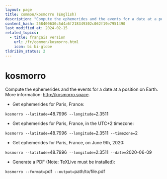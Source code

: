 ```yaml
---
layout: page
title: common/kosmorro (English)
description: "Compute the ephemerides and the events for a date at a position on Earth."
content_hash: 258400630c5d4a6f218349302c062f19e7951490
last_modified_at: 2024-02-15
related_topics:
  - title: français version
    url: /fr/common/kosmorro.html
    icon: bi bi-globe
tldri18n_status: 2
---
```

# kosmorro

Compute the ephemerides and the events for a date at a position on Earth.
More information: <http://kosmorro.space>.

- Get ephemerides for Paris, France:

`kosmorro --latitude=`<span class="tldr-var badge badge-pill bg-dark-lm bg-white-dm text-white-lm text-dark-dm font-weight-bold">48.7996</span>` --longitude=`<span class="tldr-var badge badge-pill bg-dark-lm bg-white-dm text-white-lm text-dark-dm font-weight-bold">2.3511</span>

- Get ephemerides for Paris, France, in the UTC+2 timezone:

`kosmorro --latitude=`<span class="tldr-var badge badge-pill bg-dark-lm bg-white-dm text-white-lm text-dark-dm font-weight-bold">48.7996</span>` --longitude=`<span class="tldr-var badge badge-pill bg-dark-lm bg-white-dm text-white-lm text-dark-dm font-weight-bold">2.3511</span>` --timezone=`<span class="tldr-var badge badge-pill bg-dark-lm bg-white-dm text-white-lm text-dark-dm font-weight-bold">2</span>

- Get ephemerides for Paris, France, on June 9th, 2020:

`kosmorro --latitude=`<span class="tldr-var badge badge-pill bg-dark-lm bg-white-dm text-white-lm text-dark-dm font-weight-bold">48.7996</span>` --longitude=`<span class="tldr-var badge badge-pill bg-dark-lm bg-white-dm text-white-lm text-dark-dm font-weight-bold">2.3511</span>` --date=`<span class="tldr-var badge badge-pill bg-dark-lm bg-white-dm text-white-lm text-dark-dm font-weight-bold">2020-06-09</span>

- Generate a PDF (Note: TeXLive must be installed):

`kosmorro --format=`<span class="tldr-var badge badge-pill bg-dark-lm bg-white-dm text-white-lm text-dark-dm font-weight-bold">pdf</span>` --output=`<span class="tldr-var badge badge-pill bg-dark-lm bg-white-dm text-white-lm text-dark-dm font-weight-bold">path/to/file.pdf</span>
